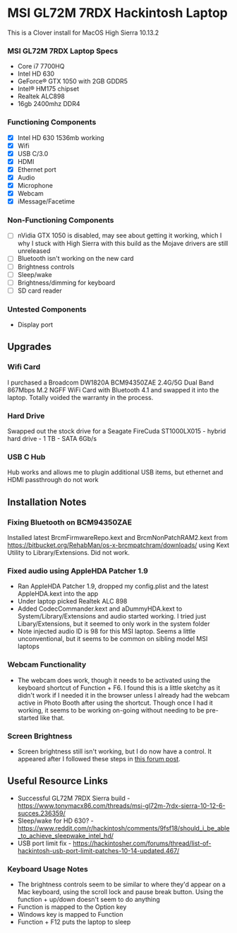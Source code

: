 #  MSI GL72M 7RDX Hackintosh Laptop

This is a Clover install for MacOS High Sierra 10.13.2

### MSI GL72M 7RDX Laptop Specs
- Core i7 7700HQ
- Intel HD 630
- GeForce® GTX 1050 with 2GB GDDR5
- Intel® HM175 chipset
- Realtek ALC898
- 16gb 2400mhz DDR4

### Functioning Components 

- [x] Intel HD 630 1536mb working
- [x] Wifi  
- [x] USB C/3.0 
- [x] HDMI
- [x] Ethernet port
- [x] Audio 
- [x] Microphone
- [x] Webcam 
- [x] iMessage/Facetime

### Non-Functioning Components

- [ ] nVidia GTX 1050 is disabled, may see about getting it working, which I why I stuck with High Sierra with this build as the Mojave drivers are still unreleased
- [ ] Bluetooth isn't working on the new card
- [ ] Brightness controls
- [ ] Sleep/wake
- [ ] Brightness/dimming for keyboard
- [ ] SD card reader

### Untested Components
- Display port

## Upgrades

### Wifi Card
I purchased a Broadcom DW1820A BCM94350ZAE 2.4G/5G Dual Band 867Mbps M.2 NGFF WiFi Card with Bluetooth 4.1 and swapped it into the laptop. Totally voided the warranty in the process.

### Hard Drive
Swapped out the stock drive for a Seagate FireCuda ST1000LX015 - hybrid hard drive - 1 TB - SATA 6Gb/s

### USB C Hub
Hub works and allows me to plugin additional USB items, but ethernet and HDMI passthrough do not work

## Installation Notes

### Fixing Bluetooth on BCM94350ZAE
Installed latest BrcmFirmwareRepo.kext and BrcmNonPatchRAM2.kext from https://bitbucket.org/RehabMan/os-x-brcmpatchram/downloads/ using Kext Utility to Library/Extensions. Did not work.

### Fixed audio using AppleHDA Patcher 1.9
- Ran AppleHDA Patcher 1.9, dropped my config.plist and the latest AppleHDA.kext into the app
- Under laptop picked Realtek ALC 898
- Added CodecCommander.kext and aDummyHDA.kext to System/Library/Extensions and audio started working. I tried just Libary/Extensions, but it seemed to only work in the system folder
- Note injected audio ID is 98 for this MSI laptop. Seems a little unconventional, but it seems to be common on sibling model MSI laptops

### Webcam Functionality
- The webcam does work, though it needs to be activated using the keyboard shortcut of Function + F6. I found this is a little sketchy as it didn't work if I needed it in the browser unless I already had the webcam active in Photo Booth after using the shortcut. Though once I had it working, it seems to be working on-going without needing to be pre-started like that.

### Screen Brightness 
- Screen brightness still isn't working, but I do now have a control. It appeared after I followed these steps in [this forum post](https://www.tonymacx86.com/threads/solved-black-screen-after-upgrade-to-high-sierra.237050/page-2#post-1633911).

## Useful Resource Links
- Successful GL72M 7RDX Sierra build - https://www.tonymacx86.com/threads/msi-gl72m-7rdx-sierra-10-12-6-succes.236359/
- Sleep/wake for HD 630? - https://www.reddit.com/r/hackintosh/comments/9fsf18/should_i_be_able_to_achieve_sleepwake_intel_hd/
- USB port limit fix - https://hackintosher.com/forums/thread/list-of-hackintosh-usb-port-limit-patches-10-14-updated.467/

### Keyboard Usage Notes
- The brightness controls seem to be similar to where they'd appear on a Mac keyboard, using the scroll lock and pause break button. Using the function + up/down doesn't seem to do anything
- Function is mapped to the Option key
- Windows key is mapped to Function
- Function + F12 puts the laptop to sleep